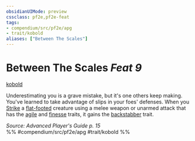 ```yaml
---
obsidianUIMode: preview
cssclass: pf2e,pf2e-feat
tags:
- compendium/src/pf2e/apg
- trait/kobold
aliases: ["Between The Scales"]
---
```

# Between The Scales  *Feat 9*  
[kobold](../../Rules/traits/kobold-b1.md)  


Underestimating you is a grave mistake, but it's one others keep making. You've learned to take advantage of slips in your foes' defenses. When you [Strike](../../Rules/actions/strike.md) a [flat-footed](../../Rules/conditions.md#Flat-footed) creature using a melee weapon or unarmed attack that has the [agile](../../Rules/traits/agile.md) and [finesse](../../Rules/traits/finesse.md) traits, it gains the [backstabber](../../Rules/traits/backstabber.md) trait.

*Source: Advanced Player's Guide p. 15*  
%% #compendium/src/pf2e/apg #trait/kobold %%